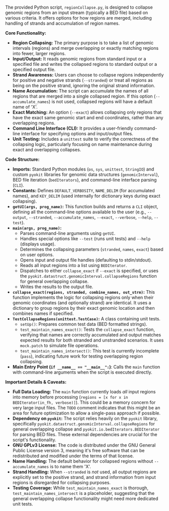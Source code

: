 The provided Python script, `regionCollapse.py`, is designed to collapse genomic regions from an input stream (typically a BED file) based on various criteria. It offers options for how regions are merged, including handling of strands and accumulation of region names.

**Core Functionality:**

*   **Region Collapsing:** The primary purpose is to take a list of genomic intervals (regions) and merge overlapping or exactly matching regions into fewer, larger regions.
*   **Input/Output:** It reads genomic regions from standard input or a specified file and writes the collapsed regions to standard output or a specified output file.
*   **Strand Awareness:** Users can choose to collapse regions independently for positive and negative strands (`--stranded`) or treat all regions as being on the positive strand, ignoring the original strand information.
*   **Name Accumulation:** The script can accumulate the names of all regions that are merged into a single collapsed region. If this option (`--accumulate_names`) is not used, collapsed regions will have a default name of 'X'.
*   **Exact Matching:** An option (`--exact`) allows collapsing only regions that have the exact same genomic start and end coordinates, rather than any overlapping regions.
*   **Command Line Interface (CLI):** It provides a user-friendly command-line interface for specifying options and input/output files.
*   **Unit Testing:** Includes a `unittest` suite to verify the correctness of the collapsing logic, particularly focusing on name maintenance during exact and overlapping collapses.

**Code Structure:**

*   **Imports:** Standard Python modules (`os`, `sys`, `unittest`, `StringIO`) and custom `pyokit` libraries for genomic data structures (`genomicInterval`), BED file iteration (`bedIterators`), and command-line interface parsing (`CLI`).
*   **Constants:** Defines `DEFAULT_VERBOSITY`, `NAME_DELIM` (for accumulated names), and `KEY_DELIM` (used internally for dictionary keys during exact collapsing).
*   **`getUI(args, prog_name)`:** This function builds and returns a `CLI` object, defining all the command-line options available to the user (e.g., `--output`, `--stranded`, `--accumulate_names`, `--exact`, `--verbose`, `--help`, `--test`).
*   **`main(args, prog_name)`:**
    *   Parses command-line arguments using `getUI`.
    *   Handles special options like `--test` (runs unit tests) and `--help` (displays usage).
    *   Determines the collapsing parameters (`stranded`, `names`, `exact`) based on user options.
    *   Opens input and output file handles (defaulting to stdin/stdout).
    *   Reads all input regions into a list using `BEDIterator`.
    *   Dispatches to either `collapse_exact` if `--exact` is specified, or uses the `pyokit.datastruct.genomicInterval.collapseRegions` function for general overlapping collapse.
    *   Writes the results to the output file.
*   **`collapse_exact(regions, stranded, combine_names, out_strm)`:** This function implements the logic for collapsing regions only when their genomic coordinates (and optionally strand) are identical. It uses a dictionary to group regions by their exact genomic location and then combines names if specified.
*   **`TestCollapseRegions(unittest.TestCase)`:** A class containing unit tests.
    *   `setUp()`: Prepares common test data (BED formatted strings).
    *   `test_maintain_names_exact()`: Tests the `collapse_exact` function, verifying that names are correctly accumulated and output matches expected results for both stranded and unstranded scenarios. It uses `mock.patch` to simulate file operations.
    *   `test_maintain_names_intersect()`: This test is currently incomplete (`pass`), indicating future work for testing overlapping region collapsing.
*   **Main Entry Point (`if __name__ == "__main__":`)**: Calls the `main` function with command-line arguments when the script is executed directly.

**Important Details & Caveats:**

*   **Full Data Loading:** The `main` function currently loads *all* input regions into memory before processing (`regions = [x for x in BEDIterator(in_fh, verbose)]`). This could be a memory concern for very large input files. The `TODO` comment indicates that this might be an area for future optimization to allow a single-pass approach if possible.
*   **Dependency on `pyokit`:** The script relies heavily on the `pyokit` library, specifically `pyokit.datastruct.genomicInterval.collapseRegions` for general overlapping collapse and `pyokit.io.bedIterators.BEDIterator` for parsing BED files. These external dependencies are crucial for the script's functionality.
*   **GNU GPLv3 License:** The code is distributed under the GNU General Public License version 3, meaning it's free software that can be redistributed and modified under the terms of that license.
*   **Name Handling:** The default behavior for collapsed regions without `--accumulate_names` is to name them 'X'.
*   **Strand Handling:** When `--stranded` is *not* used, all output regions are explicitly set to the positive strand, and strand information from input regions is disregarded for collapsing purposes.
*   **Testing Coverage:** While `test_maintain_names_exact` is thorough, `test_maintain_names_intersect` is a placeholder, suggesting that the general overlapping collapse functionality might need more dedicated unit tests.
